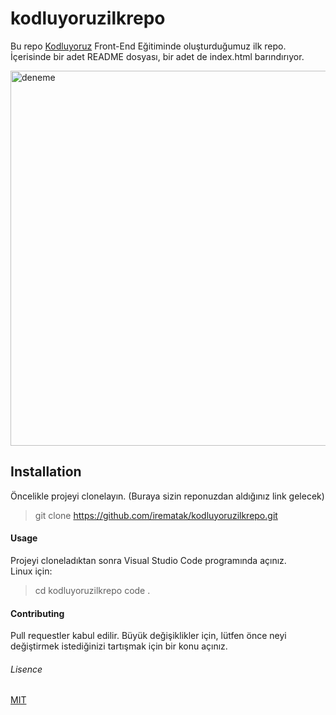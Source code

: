 # kodluyoruzilkrepo
Bu repo [Kodluyoruz](https://kodluyoruz.org/tr/kodluyoruz/) Front-End Eğitiminde oluşturduğumuz ilk repo. İçerisinde bir adet README dosyası, bir adet de index.html barındırıyor.

<img width="600" alt="deneme" src="https://user-images.githubusercontent.com/75726319/210863190-5c14b047-c51f-42f0-adbe-01a29f0f3c42.PNG">

## Installation 

Öncelikle projeyi clonelayın. (Buraya sizin reponuzdan aldığınız link gelecek)  

> git clone https://github.com/irematak/kodluyoruzilkrepo.git

#### Usage

Projeyi cloneladıktan sonra Visual Studio Code programında açınız.    
Linux için:   
> cd kodluyoruzilkrepo code .

#### Contributing

Pull requestler kabul edilir. Büyük değişiklikler için, lütfen önce neyi değiştirmek istediğinizi tartışmak için bir konu açınız.    

###### Lisence

[MIT](https://choosealicense.com/licenses/mit/)


